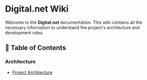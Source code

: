 # Digital.net Wiki

Welcome to the **Digital.net** documentation. This wiki contains all the necessary information to understand the project's architecture and development rules.

## 📂 Table of Contents

### Architecture  
- [Project Architecture](./architecture/project_architecture.md)  
